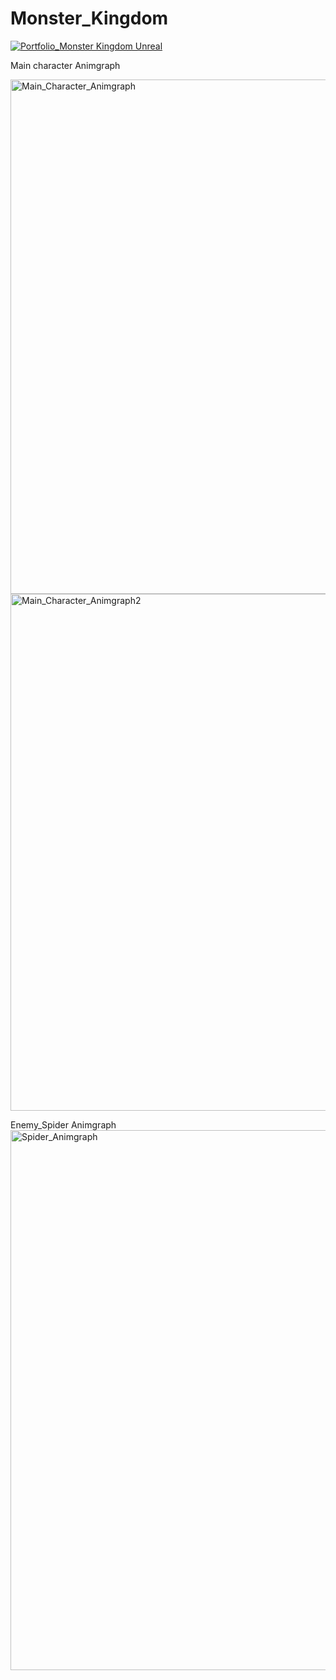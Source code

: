 # Monster_Kingdom


[![Portfolio_Monster Kingdom Unreal](http://img.youtube.com/vi/XjZYAE4gA6E/0.jpg)](https://youtu.be/XjZYAE4gA6E")


Main character Animgraph

<img width="823" alt="Main_Character_Animgraph" src="https://user-images.githubusercontent.com/95834166/165862198-7056ebed-c021-497e-bcf0-048f29caeaea.png">

<img width="827" alt="Main_Character_Animgraph2" src="https://user-images.githubusercontent.com/95834166/165862208-d89fcff6-a9b0-467c-8f4e-c6b22a95861d.png">

Enemy_Spider Animgraph
<img width="864" alt="Spider_Animgraph" src="https://user-images.githubusercontent.com/95834166/165862349-29e4e8b9-2295-485f-939b-06b01d43574a.png">


